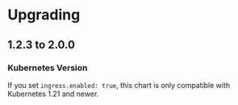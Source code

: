 # Upgrading

## 1.2.3 to 2.0.0

### Kubernetes Version

If you set `ingress.enabled: true`, this chart is only compatible with Kubernetes 1.21 and newer.
